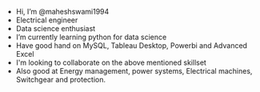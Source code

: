 -  Hi, I’m @maheshswami1994
-  Electrical engineer
-  Data science enthusiast
-  I’m currently learning python for data science
-  Have good hand on MySQL, Tableau Desktop, Powerbi and Advanced Excel
- I'm looking to collaborate on the above mentioned skillset
- Also good at Energy management, power systems, Electrical machines, Switchgear and protection.

<!---
maheshswami1994/maheshswami1994 is a ✨ special ✨ repository because its `README.md` (this file) appears on your GitHub profile.
You can click the Preview link to take a look at your changes.
--->
